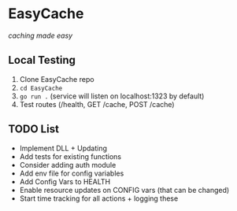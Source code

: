 # EasyCache
_caching made easy_

## Local Testing
1. Clone EasyCache repo
2. `cd EasyCache`
3. `go run .` (service will listen on localhost:1323 by default)
4. Test routes (/health, GET /cache, POST /cache)

## TODO List
- Implement DLL + Updating
- Add tests for existing functions
- Consider adding auth module
- Add env file for config variables
- Add Config Vars to HEALTH
- Enable resource updates on CONFIG vars (that can be changed)
- Start time tracking for all actions + logging these